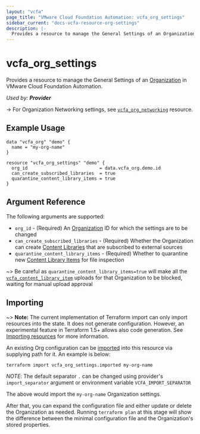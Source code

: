 ```yaml
---
layout: "vcfa"
page_title: "VMware Cloud Foundation Automation: vcfa_org_settings"
sidebar_current: "docs-vcfa-resource-org-settings"
description: |-
  Provides a resource to manage the General Settings of an Organization in VMware Cloud Foundation Automation.
---
```


# vcfa\_org\_settings

Provides a resource to manage the General Settings of an [Organization][vcfa_org] in VMware Cloud Foundation Automation.

_Used by: **Provider**_

-> For Organization Networking settings, see [`vcfa_org_networking`](/providers/vmware/vcfa/latest/docs/resources/org_networking) resource.

## Example Usage

```hcl
data "vcfa_org" "demo" {
  name = "my-org-name"
}

resource "vcfa_org_settings" "demo" {
  org_id                           = data.vcfa_org.demo.id
  can_create_subscribed_libraries  = true
  quarantine_content_library_items = true
}
```

## Argument Reference

The following arguments are supported:

- `org_id` - (Required) An [Organization](/providers/vmware/vcfa/latest/docs/data-sources/organization) ID for which the settings are to be changed
- `can_create_subscribed_libraries` - (Required) Whether the Organization can create [Content Libraries](/providers/vmware/vcfa/latest/docs/resources/content_library) that are subscribed to external sources
- `quarantine_content_library_items` - (Required) Whether to quarantine new [Content Library Items](/providers/vmware/vcfa/latest/docs/resources/content_library_item) for file inspection

~> Be careful as `quarantine_content_library_items=true` will make all the [`vcfa_content_library_item`](/providers/vmware/vcfa/latest/docs/resources/content_library_item) uploads for that
Organization to be blocked, waiting for manual upload approval

## Importing

~> **Note:** The current implementation of Terraform import can only import resources into the
state. It does not generate configuration. However, an experimental feature in Terraform 1.5+ allows
also code generation. See [Importing resources][importing-resources] for more information.

An existing Org configuration can be [imported][docs-import] into this resource via supplying path
for it. An example is below:

```
terraform import vcfa_org_settings.imported my-org-name
```

_NOTE_: The default separator `.` can be changed using provider's `import_separator` argument or environment variable `VCFA_IMPORT_SEPARATOR`

The above would import the `my-org-name` Organization settings.

After that, you can expand the configuration file and either update or delete the Organization as needed. Running `terraform plan`
at this stage will show the difference between the minimal configuration file and the Organization's stored properties.

[docs-import]: https://www.terraform.io/docs/import
[importing-resources]: /providers/vmware/vcfa/latest/docs/guides/importing_resources
[vcfa_org]: /providers/vmware/vcfa/latest/docs/resources/org